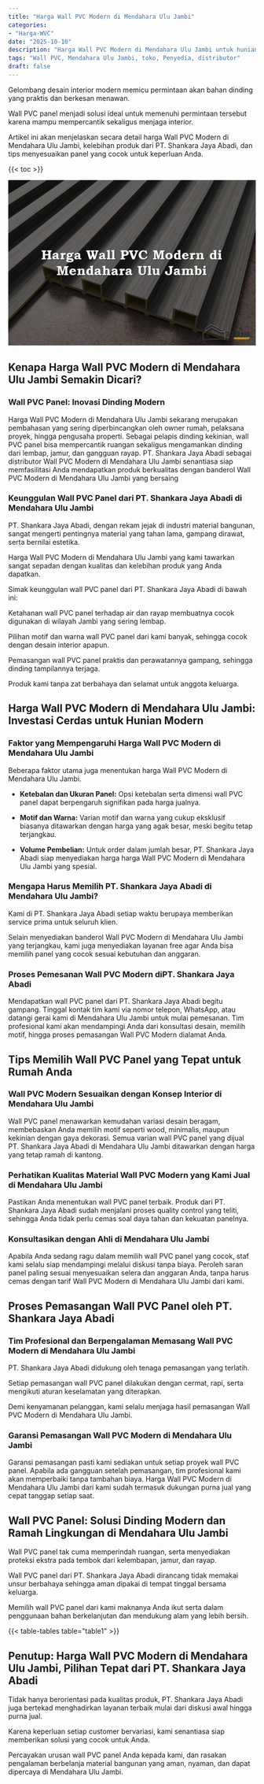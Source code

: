 ```yaml
---
title: "Harga Wall PVC Modern di Mendahara Ulu Jambi"
categories: 
- "Harga-WVC"
date: "2025-10-10"
description: "Harga Wall PVC Modern di Mendahara Ulu Jambi untuk hunian, perkantoran, dan gerai. Material terbaik, variasi motif, warna modern, dengan jasa pemasangan oleh tenaga ahli profesional dan kepastian resmi!|Layanan distribusi Wall PVC Modern di Mendahara Ulu Jambi untuk kebutuhan hunian, perkantoran, atau gerai, beserta panel berkualitas dan penempatan oleh tenaga ahli profesional dan garansi resmi.|Solusi Wall PVC Modern di Mendahara Ulu Jambi yang terbukti bagi rumah, kantor, serta gerai, dengan produk berkualitas dan pemasangan dikerjakan oleh teknisi profesional dan garansi resmi.|Penjualan Wall PVC Modern di Mendahara Ulu Jambi untuk hunian, perkantoran, dan gerai, dengan panel terbaik dan penempatan ditangani oleh tenaga ahli berpengalaman, dilengkapi beserta jaminan resmi.}"
tags: "Wall PVC, Mendahara Ulu Jambi, toko, Penyedia, distributor"
draft: false
---
```


Gelombang desain interior modern memicu permintaan akan bahan dinding yang praktis dan berkesan menawan.

Wall PVC panel menjadi solusi ideal untuk memenuhi permintaan tersebut karena mampu mempercantik sekaligus menjaga interior.

Artikel ini akan menjelaskan secara detail harga Wall PVC Modern di Mendahara Ulu Jambi, kelebihan produk dari PT. Shankara Jaya Abadi, dan tips menyesuaikan panel yang cocok untuk keperluan Anda.

{{< toc >}}

![Harga Wall PVC Modern di Mendahara Ulu Jambi](/images/Harga-WVC/Harga-Wall-PVC-Modern-di-Mendahara-Ulu-Jambi.png)


## Kenapa Harga Wall PVC Modern di Mendahara Ulu Jambi Semakin Dicari?

### Wall PVC Panel: Inovasi Dinding Modern

Harga Wall PVC Modern di Mendahara Ulu Jambi sekarang merupakan pembahasan yang sering diperbincangkan oleh owner rumah, pelaksana proyek, hingga pengusaha properti. Sebagai pelapis dinding kekinian, wall PVC panel bisa mempercantik ruangan sekaligus mengamankan dinding dari lembap, jamur, dan gangguan rayap. PT. Shankara Jaya Abadi sebagai distributor Wall PVC Modern di Mendahara Ulu Jambi senantiasa siap memfasilitasi Anda mendapatkan produk berkualitas dengan banderol Wall PVC Modern di Mendahara Ulu Jambi yang bersaing

### Keunggulan Wall PVC Panel dari PT. Shankara Jaya Abadi di Mendahara Ulu Jambi

PT. Shankara Jaya Abadi, dengan rekam jejak di industri material bangunan, sangat mengerti pentingnya material yang tahan lama, gampang dirawat, serta bernilai estetika.

Harga Wall PVC Modern di Mendahara Ulu Jambi yang kami tawarkan sangat sepadan dengan kualitas dan kelebihan produk yang Anda dapatkan.

Simak keunggulan wall PVC panel dari PT. Shankara Jaya Abadi di bawah ini:

Ketahanan wall PVC panel terhadap air dan rayap membuatnya cocok digunakan di wilayah Jambi yang sering lembap.

Pilihan motif dan warna wall PVC panel dari kami banyak, sehingga cocok dengan desain interior apapun.

Pemasangan wall PVC panel praktis dan perawatannya gampang, sehingga dinding tampilannya terjaga.

Produk kami tanpa zat berbahaya dan selamat untuk anggota keluarga.

## Harga Wall PVC Modern di Mendahara Ulu Jambi: Investasi Cerdas untuk Hunian Modern

### Faktor yang Mempengaruhi Harga Wall PVC Modern di Mendahara Ulu Jambi

Beberapa faktor utama juga menentukan harga Wall PVC Modern di Mendahara Ulu Jambi.

- **Ketebalan dan Ukuran Panel:** Opsi ketebalan serta dimensi wall PVC panel dapat berpengaruh signifikan pada harga jualnya.

- **Motif dan Warna:** Varian motif dan warna yang cukup eksklusif biasanya ditawarkan dengan harga yang agak besar, meski begitu tetap terjangkau.

- **Volume Pembelian:** Untuk order dalam jumlah besar, PT. Shankara Jaya Abadi siap menyediakan harga harga Wall PVC Modern di Mendahara Ulu Jambi yang spesial.

### Mengapa Harus Memilih PT. Shankara Jaya Abadi di Mendahara Ulu Jambi?

Kami di PT. Shankara Jaya Abadi setiap waktu berupaya memberikan service prima untuk seluruh klien.

Selain menyediakan banderol Wall PVC Modern di Mendahara Ulu Jambi yang terjangkau, kami juga menyediakan layanan free agar Anda bisa memilih panel yang cocok sesuai kebutuhan dan anggaran.

### Proses Pemesanan Wall PVC Modern diPT. Shankara Jaya Abadi

Mendapatkan wall PVC panel dari PT. Shankara Jaya Abadi begitu gampang. Tinggal kontak tim kami via nomor telepon, WhatsApp, atau datangi gerai kami di Mendahara Ulu Jambi untuk mulai pemesanan. Tim profesional kami akan mendampingi Anda dari konsultasi desain, memilih motif, hingga proses pemasangan Wall PVC Modern dialamat Anda.

## Tips Memilih Wall PVC Panel yang Tepat untuk Rumah Anda

### Wall PVC Modern Sesuaikan dengan Konsep Interior di Mendahara Ulu Jambi

Wall PVC panel menawarkan kemudahan variasi desain beragam, membebaskan Anda memilih motif seperti wood, minimalis, maupun kekinian dengan gaya dekorasi. Semua varian wall PVC panel yang dijual PT. Shankara Jaya Abadi di Mendahara Ulu Jambi ditawarkan dengan harga yang tetap ramah di kantong.

### Perhatikan Kualitas Material Wall PVC Modern yang Kami Jual di Mendahara Ulu Jambi

Pastikan Anda menentukan wall PVC panel terbaik. Produk dari PT. Shankara Jaya Abadi sudah menjalani proses quality control yang teliti, sehingga Anda tidak perlu cemas soal daya tahan dan kekuatan panelnya.

### Konsultasikan dengan Ahli di Mendahara Ulu Jambi

Apabila Anda sedang ragu dalam memilih wall PVC panel yang cocok, staf kami selalu siap mendampingi melalui diskusi tanpa biaya. Peroleh saran panel paling sesuai menyesuaikan selera dan anggaran Anda, tanpa harus cemas dengan tarif Wall PVC Modern di Mendahara Ulu Jambi dari kami.

## Proses Pemasangan Wall PVC Panel oleh PT. Shankara Jaya Abadi

### Tim Profesional dan Berpengalaman Memasang Wall PVC Modern di Mendahara Ulu Jambi

PT. Shankara Jaya Abadi didukung oleh tenaga pemasangan yang terlatih.

Setiap pemasangan wall PVC panel dilakukan dengan cermat, rapi, serta mengikuti aturan keselamatan yang diterapkan.

Demi kenyamanan pelanggan, kami selalu menjaga hasil pemasangan Wall PVC Modern di Mendahara Ulu Jambi.

### Garansi Pemasangan Wall PVC Modern di Mendahara Ulu Jambi

Garansi pemasangan pasti kami sediakan untuk setiap proyek wall PVC panel. Apabila ada gangguan setelah pemasangan, tim profesional kami akan memperbaiki tanpa tambahan biaya. Harga Wall PVC Modern di Mendahara Ulu Jambi dari kami sudah termasuk dukungan purna jual yang cepat tanggap setiap saat.

## Wall PVC Panel: Solusi Dinding Modern dan Ramah Lingkungan di Mendahara Ulu Jambi

Wall PVC panel tak cuma memperindah ruangan, serta menyediakan proteksi ekstra pada tembok dari kelembapan, jamur, dan rayap.

Wall PVC panel dari PT. Shankara Jaya Abadi dirancang tidak memakai unsur berbahaya sehingga aman dipakai di tempat tinggal bersama keluarga.

Memilih wall PVC panel dari kami maknanya Anda ikut serta dalam penggunaan bahan berkelanjutan dan mendukung alam yang lebih bersih.

{{< table-tables table="table1" >}}

## Penutup: Harga Wall PVC Modern di Mendahara Ulu Jambi, Pilihan Tepat dari PT. Shankara Jaya Abadi

Tidak hanya berorientasi pada kualitas produk, PT. Shankara Jaya Abadi juga bertekad menghadirkan layanan terbaik mulai dari diskusi awal hingga purna jual.

Karena keperluan setiap customer bervariasi, kami senantiasa siap memberikan solusi yang cocok untuk Anda.

Percayakan urusan wall PVC panel Anda kepada kami, dan rasakan pengalaman berbelanja material bangunan yang aman, nyaman, dan dapat dipercaya di Mendahara Ulu Jambi.